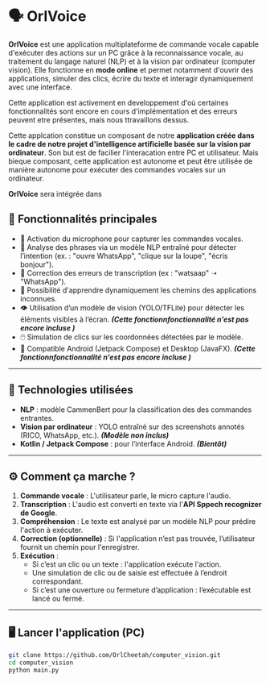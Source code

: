 # 🗣️ OrlVoice

**OrlVoice** est une application multiplateforme de commande vocale capable d'exécuter des actions sur un PC grâce à la reconnaissance vocale, au traitement du langage naturel (NLP) et à la vision par ordinateur (computer vision). Elle fonctionne en **mode online** et permet notamment d'ouvrir des applications, simuler des clics, écrire du texte et interagir dynamiquement avec une interface.

Cette application est activement en developpement d'où certaines fonctionnalités sont encore en cours d'implémentation et des erreurs peuvent etre présentes, mais nous ttravaillons dessus.

Cette applcation constitue un composant de notre **application créée dans le cadre de notre projet d'intelligence artificielle basée sur la vision par ordinateur**. Son but est de facilier l'interacation entre PC et utilisateur. Mais bieque composant, cette application est autonome et peut être utilisée de manière autonome pour exécuter des commandes vocales sur un ordinateur.

**OrlVoice** sera intégrée dans 


## 🚀 Fonctionnalités principales

- 🎤 Activation du microphone pour capturer les commandes vocales.
- 🧠 Analyse des phrases via un modèle NLP entraîné pour détecter l’intention (ex. : "ouvre WhatsApp", "clique sur la loupe", "écris bonjour").
- 🧭 Correction des erreurs de transcription (ex : "watsaap" ➝ "WhatsApp").
- 🧾 Possibilité d'apprendre dynamiquement les chemins des applications inconnues.
- 👁️ Utilisation d’un modèle de vision (YOLO/TFLite) pour détecter les éléments visibles à l’écran. ***(Cette fonctionnfonctionnalité n'est pas encore incluse )***
- 🖱️ Simulation de clics sur les coordonnées détectées par le modèle.
- 📱 Compatible Android (Jetpack Compose) et Desktop (JavaFX). ***(Cette fonctionnfonctionnalité n'est pas encore incluse )***

---

## 🧰 Technologies utilisées

- **NLP** : modèle CammenBert pour la classification des des commandes entrantes.
- **Vision par ordinateur** : YOLO entraîné sur des screenshots annotés (RICO, WhatsApp, etc.). ***(Modèle non inclus)***
- **Kotlin / Jetpack Compose** : pour l’interface Android. ***(Bientôt)***

---

## ⚙️ Comment ça marche ?

1. **Commande vocale** : L'utilisateur parle, le micro capture l'audio.
2. **Transcription** : L'audio est converti en texte via l'**API Sppech recognizer de Google**.
3. **Compréhension** : Le texte est analysé par un modèle NLP pour prédire l'action à exécuter.
4. **Correction (optionnelle)** : Si l'application n’est pas trouvée, l’utilisateur fournit un chemin pour l'enregistrer.
5. **Exécution** :
   - Si c’est un clic ou un texte : l'application exécute l'action.
   - Une simulation de clic ou de saisie est effectuée à l’endroit correspondant.
   - Si c’est une ouverture ou fermeture d’application : l’exécutable est lancé ou fermé.
   
---

## 🖥️ Lancer l'application (PC)

```bash
git clone https://github.com/OrlCheetah/computer_vision.git
cd computer_vision
python main.py
